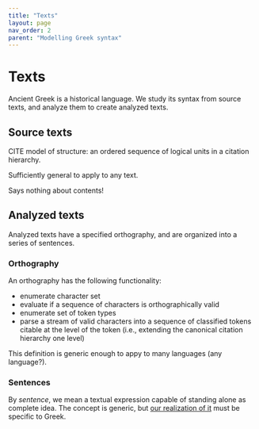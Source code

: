 ```yaml
---
title: "Texts"
layout: page
nav_order: 2
parent: "Modelling Greek syntax"
---
```



# Texts

Ancient Greek is a historical language.  We study its syntax from source texts, and analyze them to create analyzed texts.

## Source texts

CITE model of structure: an ordered sequence of logical units in a citation hierarchy.

Sufficiently general to apply to any text.

Says nothing about contents!

## Analyzed texts

Analyzed texts have a specified orthography, and are organized into a series of sentences.

### Orthography

An orthography has the following functionality:

- enumerate character set
- evaluate if a sequence of characters is orthographically valid
- enumerate set of token types
- parse a stream of valid characters into a sequence of classified tokens citable at the level of the token (i.e., extending the canonical citation hierarchy one level)


This definition is generic enough to appy to many languages (any language?).

### Sentences

By *sentence*, we mean a textual expression capable of standing alone as complete idea.  The concept is generic, but [our realization of it](../sentences/) must be specific to Greek.

